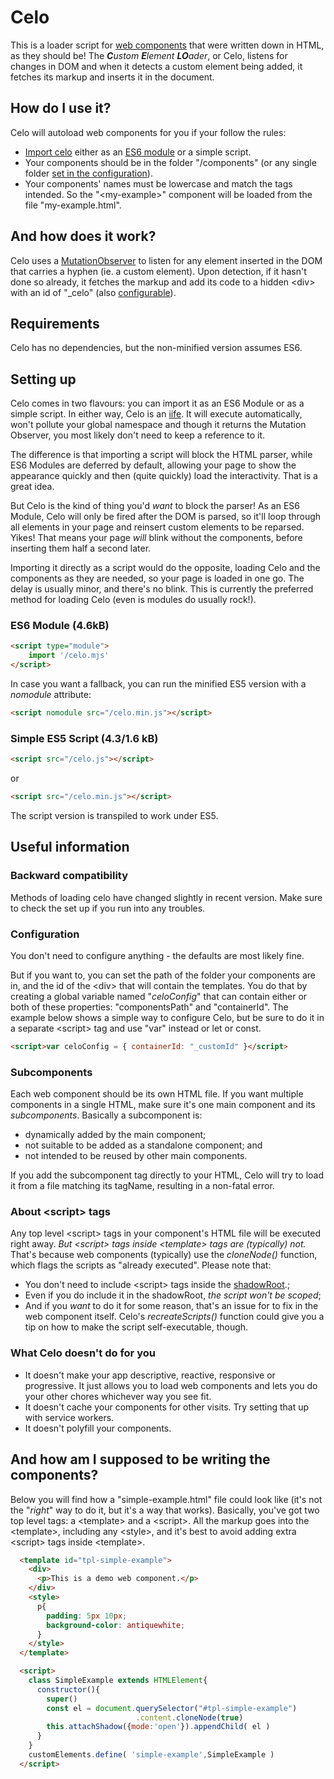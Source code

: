 
# Celo
This is a loader script for [web components](https://developer.mozilla.org/en-US/docs/Web/Web_Components) that were written down in HTML, as they should be!
The _**C**ustom **E**lement **LO**ader_, or Celo, listens for changes in DOM and when it detects a custom element being added, it fetches its markup and inserts it in the document.

## How do I use it?
Celo will autoload web components for you if your follow the rules:
+ [Import celo](#settingup) either as an [ES6 module](https://developer.mozilla.org/en-US/docs/Web/JavaScript/Guide/Modules) or a simple script.
+ Your components should be in the folder "/components" (or any single folder [set in the configuration](#configuration)).
+ Your components' names must be lowercase and match the tags intended. So the "\<my-example>" component will be loaded from the file "my-example.html".

## And how does it work?
Celo uses a [MutationObserver](https://developer.mozilla.org/en-US/docs/Web/API/MutationObserver) to listen for any element inserted in the DOM that carries a hyphen (ie. a custom element). Upon detection, if it hasn't done so already, it fetches the markup and add its code to a hidden \<div> with an id of "\_celo" (also [configurable](#configuration)).

## Requirements
Celo has no dependencies, but the non-minified version assumes ES6.

## <a name="settingup"></a>Setting up
Celo comes in two flavours: you can import it as an ES6 Module or as a simple script. In either way, Celo is an [iife](https://developer.mozilla.org/en-US/docs/Glossary/IIFE). It will execute automatically, won't pollute your global namespace and though it returns the Mutation Observer, you most likely don't need to keep a reference to it.

The difference is that importing a script will block the HTML parser, while ES6 Modules are deferred by default, allowing your page to show the appearance quickly and then (quite quickly) load the interactivity. That is a great idea.

But Celo is the kind of thing you'd _want_ to block the parser! As an ES6 Module, Celo will only be fired after the DOM is parsed, so it'll loop through all elements in your page and reinsert custom elements to be reparsed. Yikes! That means your page _will_ blink without the components, before inserting them half a second later.

Importing it directly as a script would do the opposite, loading Celo and the components as they are needed, so your page is loaded in one go. The delay is usually minor, and there's no blink. This is currently the preferred method for loading Celo (even is modules do usually rock!).

### ES6 Module (4.6kB)
```html
<script type="module">
	import '/celo.mjs'
</script>
```
In case you want a fallback, you can run the minified ES5 version with a _nomodule_ attribute:
```html
<script nomodule src="/celo.min.js"></script>
```
### Simple ES5 Script (4.3/1.6 kB)
```html
<script src="/celo.js"></script>
```
or

```html
<script src="/celo.min.js"></script>
```
The script version is transpiled to work under ES5.

## Useful information

### Backward compatibility
Methods of loading celo have changed slightly in recent version. Make sure to check the set up if you run into any troubles.

### <a name="configuration"></a>Configuration
You don't need to configure anything - the defaults are most likely fine.

But if you want to, you can set the path of the folder your components are in, and the id of the \<div> that will contain the templates. You do that by creating a global variable named "_celoConfig_" that can contain either or both of these properties: "componentsPath" and "containerId". The example below shows a simple way to configure Celo, but be sure to do it in a separate \<script> tag and use "var" instead or let or const.
```html
<script>var celoConfig = { containerId: "_customId" }</script>
```

### Subcomponents
Each web component should be its own HTML file. If you want multiple components in a single HTML, make sure it's one main component and its _subcomponents_. Basically a subcomponent is:

+ dynamically added by the main component;
+ not suitable to be added as a standalone component; and
+ not intended to be reused by other main components.

If you add the subcomponent tag directly to your HTML, Celo will try to load it from a file matching its tagName, resulting in a non-fatal error.

### About \<script> tags
Any top level \<script> tags in your component's HTML file will be executed right away. _But \<script> tags inside \<template> tags are (typically) not._ That's because web components (typically) use the _cloneNode()_ function, which flags the scripts as "already executed". Please note that:

+ You don't need to include \<script> tags inside the [shadowRoot](https://developer.mozilla.org/en-US/docs/Web/API/ShadowRoot).;
+ Even if you do include it in the shadowRoot, _the script won't be scoped_;
+ And if you _want_ to do it for some reason, that's an issue for to fix in the web component itself. Celo's _recreateScripts()_ function could give you a tip on how to make the script self-executable, though.

### What Celo doesn't do for you
+ It doesn't make your app descriptive, reactive, responsive or progressive. It just allows you to load web components and lets you do your other chores whichever way you see fit.
+ It doesn't cache your components for other visits. Try setting that up with service workers.
+ It doesn't polyfill your components.

## And how am I supposed to be writing the components?
Below you will find how a "simple-example.html" file could look like (it's not the "_right_" way to do it, but it's a way that works). Basically, you've got two top level tags: a \<template> and a \<script>. All the markup goes into the \<template>, including any \<style>, and it's best to avoid adding extra \<script> tags inside \<template>.

```html
  <template id="tpl-simple-example">
    <div>
      <p>This is a demo web component.</p>
    </div>
    <style>
      p{
        padding: 5px 10px;
        background-color: antiquewhite;
      }
    </style>
  </template>

  <script>
    class SimpleExample extends HTMLElement{
      constructor(){
        super()
        const el = document.querySelector("#tpl-simple-example")
                            .content.cloneNode(true)
        this.attachShadow({mode:'open'}).appendChild( el )
      }
    }
    customElements.define( 'simple-example',SimpleExample )
  </script>
```
